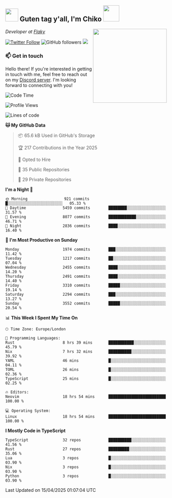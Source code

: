 <h2><img src="https://cdn.discordapp.com/emojis/1100181376730402906.gif?quality=lossless" width="40"> Guten tag y'all, I'm Chiko <img src="https://a.ppy.sh/15907233" width="50"></h2>
<a href="https://cataas.com"><img align='right' src="https://cataas.com/cat" width="230"></a>
<p><em>Developer at <a href="https://github.com/FlakySL">Flaky</a></em></p>

[![Twitter Follow](https://img.shields.io/twitter/follow/chikoxq?label=Follow)](https://twitter.com/intent/follow?screen_name=chikoxq)
![GitHub followers](https://img.shields.io/github/followers/chikof?label=Follow&style=social)
![](https://komarev.com/ghpvc/?username=chikof&color=blue)

### 📫 Get in touch
Hello there! If you're interested in getting in touch with me, feel free to reach out on my [Discord server](https://discord.gg/sejc7TnX6N). I'm looking forward to connecting with you!

<!--START_SECTION:waka-->
![Code Time](http://img.shields.io/badge/Code%20Time-2%2C231%20hrs%2055%20mins-blue)

![Profile Views](http://img.shields.io/badge/Profile%20Views-0-blue)

![Lines of code](https://img.shields.io/badge/From%20Hello%20World%20I%27ve%20Written-9.3%20million%20lines%20of%20code-blue)

**🐱 My GitHub Data** 

> 📦 65.6 kB Used in GitHub's Storage 
 > 
> 🏆 217 Contributions in the Year 2025
 > 
> 💼 Opted to Hire
 > 
> 📜 35 Public Repositories 
 > 
> 🔑 29 Private Repositories 
 > 
**I'm a Night 🦉** 

```text
🌞 Morning                921 commits         █░░░░░░░░░░░░░░░░░░░░░░░░   05.33 % 
🌆 Daytime                5459 commits        ████████░░░░░░░░░░░░░░░░░   31.57 % 
🌃 Evening                8077 commits        ████████████░░░░░░░░░░░░░   46.71 % 
🌙 Night                  2836 commits        ████░░░░░░░░░░░░░░░░░░░░░   16.40 % 
```
📅 **I'm Most Productive on Sunday** 

```text
Monday                   1974 commits        ███░░░░░░░░░░░░░░░░░░░░░░   11.42 % 
Tuesday                  1217 commits        ██░░░░░░░░░░░░░░░░░░░░░░░   07.04 % 
Wednesday                2455 commits        ████░░░░░░░░░░░░░░░░░░░░░   14.20 % 
Thursday                 2491 commits        ████░░░░░░░░░░░░░░░░░░░░░   14.40 % 
Friday                   3310 commits        █████░░░░░░░░░░░░░░░░░░░░   19.14 % 
Saturday                 2294 commits        ███░░░░░░░░░░░░░░░░░░░░░░   13.27 % 
Sunday                   3552 commits        █████░░░░░░░░░░░░░░░░░░░░   20.54 % 
```


📊 **This Week I Spent My Time On** 

```text
🕑︎ Time Zone: Europe/London

💬 Programming Languages: 
Rust                     8 hrs 39 mins       ███████████░░░░░░░░░░░░░░   45.79 % 
Nix                      7 hrs 32 mins       ██████████░░░░░░░░░░░░░░░   39.92 % 
YAML                     46 mins             █░░░░░░░░░░░░░░░░░░░░░░░░   04.11 % 
TOML                     26 mins             █░░░░░░░░░░░░░░░░░░░░░░░░   02.36 % 
TypeScript               25 mins             █░░░░░░░░░░░░░░░░░░░░░░░░   02.25 % 

🔥 Editors: 
Neovim                   18 hrs 54 mins      █████████████████████████   100.00 % 

💻 Operating System: 
Linux                    18 hrs 54 mins      █████████████████████████   100.00 % 
```

**I Mostly Code in TypeScript** 

```text
TypeScript               32 repos            ██████████░░░░░░░░░░░░░░░   41.56 % 
Rust                     27 repos            █████████░░░░░░░░░░░░░░░░   35.06 % 
Lua                      3 repos             █░░░░░░░░░░░░░░░░░░░░░░░░   03.90 % 
Nix                      3 repos             █░░░░░░░░░░░░░░░░░░░░░░░░   03.90 % 
Python                   3 repos             █░░░░░░░░░░░░░░░░░░░░░░░░   03.90 % 
```




 Last Updated on 15/04/2025 01:07:04 UTC
<!--END_SECTION:waka-->


<!--
<p align="center">
     <a href="https://discord.gg/HhybNhchcC"><img src="https://invidget.switchblade.xyz/sejc7TnX6N" align="center" ><a>
</p> 
-->

